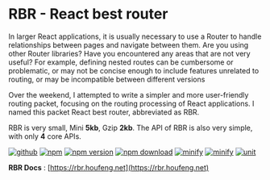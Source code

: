 # RBR - React best router

In larger React applications, it is usually necessary to use a Router to handle relationships between pages and navigate between them. Are you using other Router libraries? Have you encountered any areas that are not very useful? For example, defining nested routes can be cumbersome or problematic, or may not be concise enough to include features unrelated to routing, or may be incompatible between different versions

Over the weekend, I attempted to write a simpler and more user-friendly routing packet, focusing on the routing processing of React applications. I named this packet React best router, abbreviated as RBR.

RBR is very small, Mini **5kb**, Gzip **2kb**.
The API of RBR is also very simple, with only **4** core APIs.

[![github](https://img.shields.io/badge/Repo-Github-blue)](https://github.com/houfeng/react-best-router)
[![npm](https://img.shields.io/npm/l/react-best-router.svg)](https://github.com/houfeng/react-best-router)
[![npm version](https://img.shields.io/npm/v/react-best-router.svg)](https://www.npmjs.com/package/react-best-router)
[![npm download](https://img.shields.io/npm/dt/react-best-router.svg)](https://www.npmjs.com/package/react-best-router)
[![minify](https://img.shields.io/badge/Minify-5kb-green)](https://github.com/houfeng/react-best-router)
[![minify](https://img.shields.io/badge/GZip-2kb-green)](https://github.com/houfeng/react-best-router)
[![unit](https://img.shields.io/badge/Tests-87%25-green)](https://github.com/houfeng/react-best-router)

**RBR Docs** : [https://rbr.houfeng.net](https://rbr.houfeng.net)
